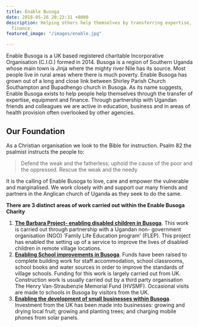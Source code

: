 ```yaml
---
title: Enable Busoga
date: 2018-05-26 20:23:31 +0000
description: Helping others help themselves by transferring expertise, equipment and
  finance.
featured_image: "/images/enable.jpg"

---
```

Enable Busoga is a UK based registered charitable Incorporative Organisation (C.I.O.) formed in 2014. Busoga is a region of Southern Uganda whose main town is Jinja where the mighty river Nile has its source. Most people live in rural areas where there is much poverty. Enable Busoga has grown out of a long and close link between Shirley Parish Church Southampton and Bupadhengo church in Busoga. As its name suggests, Enable Busoga exists to help people help themselves through the transfer of expertise, equipment and finance. Through partnership with Ugandan friends and colleagues we are active in education, business and in areas of health provision often overlooked by other agencies.

## Our Foundation

As a Christian organisation we look to the Bible for instruction. Psalm 82 the psalmist instructs the people to:

> Defend the weak and the fatherless; uphold the cause of the poor and the oppressed. Rescue the weak and the needy

It is the calling of Enable Busoga to love, care and empower the vulnerable and marginalised. We work closely with and support our many friends and partners in the Anglican church of Uganda as they seek to do the same.

**There are 3 distinct areas of work carried out within the Enable Busoga Charity**

1. [**The Barbara Project- enabling disabled children in Busoga**](/projects/barbara-project). This work is carried out through partnership
   with a Ugandan non- government organisation (NGO) 'Family Life Education program' (FLEP). This project has
   enabled the setting up of a service to improve the lives of disabled children in remote village locations.
2. [**Enabling School improvements in Busoga**](/projects/school-improvements).  Funds have been raised to complete building work for staff accommodation,
   school classrooms, school books and water sources in order to improve the standards of village schools. Funding for
   this work is largely carried out from UK. Construction work is usually carried out by a third party organisation
   The Henry Van-Straubenzie Memorial Fund (HVSMF). Occasional visits are made to schools in Busoga by visitors from the UK.
3. [**Enabling the development of small businesses within Busoga**](/projects/small-business-development). Investment from the UK has been made into businesses:
   growing and drying local fruit; growing and planting trees; and charging mobile phones from solar panels.